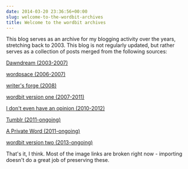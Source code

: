 ```yaml
---
date: 2014-03-20 23:36:56+00:00
slug: welcome-to-the-wordbit-archives
title: Welcome to the wordbit archives
---
```


This blog serves as an archive for my blogging activity over the years, stretching back to 2003. This blog is not regularly updated, but rather serves as a collection of posts merged from the following sources:

[Dawndream (2003-2007)](http://sunsangnim.livejournal.com/)

[wordpsace (2006-2007)](http://wordspace.awardspace.com/archives)

[writer's forge (2008)](http://writersforge.blogspot.ca/)

[wordbit version one (2007-2011)](http://wordbit.freehostia.com/)

[I don't even have an opinion (2010-2012)](http://wordbit.wordpress.com/)

[Tumblr (2011-ongoing)](http://wordbit.tumblr.com/)

[A Private Word (2011-ongoing)](http://aprivateword.wordpress.com/)

[wordbit version two (2013-ongoing)](https://wordbit.com/)

That's it, I think. Most of the image links are broken right now - importing doesn't do a great job of preserving these.

